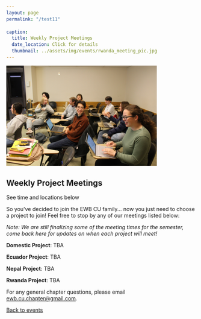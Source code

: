 ```yaml
---
layout: page
permalink: "/test11"

caption:
  title: Weekly Project Meetings
  date_location: Click for details
  thumbnail: ../assets/img/events/rwanda_meeting_pic.jpg
---
```


<img src="../assets/img/events/rwanda_meeting_pic.jpg" alt="Rwanda Meeting" width="400"/>

<div>
	<h2 class="section-heading text-uppercase">Weekly Project Meetings</h2>
</div>

<div>
  <p class="text-muted">See time and locations below</p>
</div>

So you've decided to join the EWB CU family... now you just need to choose a project to join! Feel free to stop by any of our meetings listed below:

*Note: We are still finalizing some of the meeting times for the semester, come back here for updates on when each project will meet!*

**Domestic Project**: TBA

**Ecuador Project**: TBA

**Nepal Project**: TBA

**Rwanda Project**: TBA

For any general chapter questions, please email <a href="mailto:ewb.cu.chapter@gmail.com">ewb.cu.chapter@gmail.com</a>.

<a href="/events"><u>Back to events</u></a>